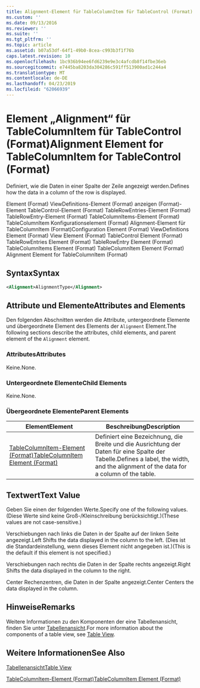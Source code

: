 ```yaml
---
title: Alignment-Element für TableColumnItem für TableControl (Format) | Microsoft-Dokumentation
ms.custom: ''
ms.date: 09/13/2016
ms.reviewer: ''
ms.suite: ''
ms.tgt_pltfrm: ''
ms.topic: article
ms.assetid: b07a53df-64f1-49b0-8cea-c993b3f1f76b
caps.latest.revision: 10
ms.openlocfilehash: 1bc936b94ee6fd6239e9e3c4afcdb8f14fbe36eb
ms.sourcegitcommit: e7445ba8203da304286c591ff513900ad1c244a4
ms.translationtype: MT
ms.contentlocale: de-DE
ms.lasthandoff: 04/23/2019
ms.locfileid: "62066939"
---
```

# <a name="alignment-element-for-tablecolumnitem-for-tablecontrol-format"></a><span data-ttu-id="0ca5c-102">Element „Alignment“ für TableColumnItem für TableControl (Format)</span><span class="sxs-lookup"><span data-stu-id="0ca5c-102">Alignment Element for TableColumnItem for TableControl (Format)</span></span>

<span data-ttu-id="0ca5c-103">Definiert, wie die Daten in einer Spalte der Zeile angezeigt werden.</span><span class="sxs-lookup"><span data-stu-id="0ca5c-103">Defines how the data in a column of the row is displayed.</span></span>

<span data-ttu-id="0ca5c-104">Element (Format) ViewDefinitions-Element (Format) anzeigen (Format)-Element TableControl-Element (Format) TableRowEntries-Element (Format) TableRowEntry-Element (Format) TableColumnItems-Element (Format) TableColumnItem Konfigurationselement (Format) Alignment-Element für TableColumnItem (Format)</span><span class="sxs-lookup"><span data-stu-id="0ca5c-104">Configuration Element (Format) ViewDefinitions Element (Format) View Element (Format) TableControl Element (Format) TableRowEntries Element (Format) TableRowEntry Element (Format) TableColumnItems Element (Format) TableColumnItem Element (Format) Alignment Element for TableColumnItem (Format)</span></span>

## <a name="syntax"></a><span data-ttu-id="0ca5c-105">Syntax</span><span class="sxs-lookup"><span data-stu-id="0ca5c-105">Syntax</span></span>

```xml
<Alignment>AlignmentType</Alignment>
```

## <a name="attributes-and-elements"></a><span data-ttu-id="0ca5c-106">Attribute und Elemente</span><span class="sxs-lookup"><span data-stu-id="0ca5c-106">Attributes and Elements</span></span>

<span data-ttu-id="0ca5c-107">Den folgenden Abschnitten werden die Attribute, untergeordnete Elemente und übergeordnete Element des Elements der `Alignment` Element.</span><span class="sxs-lookup"><span data-stu-id="0ca5c-107">The following sections describe the attributes, child elements, and parent element of the `Alignment` element.</span></span>

### <a name="attributes"></a><span data-ttu-id="0ca5c-108">Attributes</span><span class="sxs-lookup"><span data-stu-id="0ca5c-108">Attributes</span></span>

<span data-ttu-id="0ca5c-109">Keine.</span><span class="sxs-lookup"><span data-stu-id="0ca5c-109">None.</span></span>

### <a name="child-elements"></a><span data-ttu-id="0ca5c-110">Untergeordnete Elemente</span><span class="sxs-lookup"><span data-stu-id="0ca5c-110">Child Elements</span></span>

<span data-ttu-id="0ca5c-111">Keine.</span><span class="sxs-lookup"><span data-stu-id="0ca5c-111">None.</span></span>

### <a name="parent-elements"></a><span data-ttu-id="0ca5c-112">Übergeordnete Elemente</span><span class="sxs-lookup"><span data-stu-id="0ca5c-112">Parent Elements</span></span>

|<span data-ttu-id="0ca5c-113">Element</span><span class="sxs-lookup"><span data-stu-id="0ca5c-113">Element</span></span>|<span data-ttu-id="0ca5c-114">Beschreibung</span><span class="sxs-lookup"><span data-stu-id="0ca5c-114">Description</span></span>|
|-------------|-----------------|
|[<span data-ttu-id="0ca5c-115">TableColumnItem-Element (Format)</span><span class="sxs-lookup"><span data-stu-id="0ca5c-115">TableColumnItem Element (Format)</span></span>](./tablecolumnitem-element-for-tablecolumnitems-for-tablecontrol-format.md)|<span data-ttu-id="0ca5c-116">Definiert eine Bezeichnung, die Breite und die Ausrichtung der Daten für eine Spalte der Tabelle.</span><span class="sxs-lookup"><span data-stu-id="0ca5c-116">Defines a label, the width, and the alignment of the data for a column of the table.</span></span>|

## <a name="text-value"></a><span data-ttu-id="0ca5c-117">Textwert</span><span class="sxs-lookup"><span data-stu-id="0ca5c-117">Text Value</span></span>

<span data-ttu-id="0ca5c-118">Geben Sie einen der folgenden Werte.</span><span class="sxs-lookup"><span data-stu-id="0ca5c-118">Specify one of the following values.</span></span> <span data-ttu-id="0ca5c-119">(Diese Werte sind keine Groß-/Kleinschreibung berücksichtigt.)</span><span class="sxs-lookup"><span data-stu-id="0ca5c-119">(These values are not case-sensitive.)</span></span>

<span data-ttu-id="0ca5c-120">Verschiebungen nach links die Daten in der Spalte auf der linken Seite angezeigt.</span><span class="sxs-lookup"><span data-stu-id="0ca5c-120">Left Shifts the data displayed in the column to the left.</span></span> <span data-ttu-id="0ca5c-121">(Dies ist die Standardeinstellung, wenn dieses Element nicht angegeben ist.)</span><span class="sxs-lookup"><span data-stu-id="0ca5c-121">(This is the default if this element is not specified.)</span></span>

<span data-ttu-id="0ca5c-122">Verschiebungen nach rechts die Daten in der Spalte rechts angezeigt.</span><span class="sxs-lookup"><span data-stu-id="0ca5c-122">Right Shifts the data displayed in the column to the right.</span></span>

<span data-ttu-id="0ca5c-123">Center Rechenzentren, die Daten in der Spalte angezeigt.</span><span class="sxs-lookup"><span data-stu-id="0ca5c-123">Center Centers the data displayed in the column.</span></span>

## <a name="remarks"></a><span data-ttu-id="0ca5c-124">Hinweise</span><span class="sxs-lookup"><span data-stu-id="0ca5c-124">Remarks</span></span>

<span data-ttu-id="0ca5c-125">Weitere Informationen zu den Komponenten der eine Tabellenansicht, finden Sie unter [Tabellenansicht](./creating-a-table-view.md).</span><span class="sxs-lookup"><span data-stu-id="0ca5c-125">For more information about the components of a table view, see [Table View](./creating-a-table-view.md).</span></span>

## <a name="see-also"></a><span data-ttu-id="0ca5c-126">Weitere Informationen</span><span class="sxs-lookup"><span data-stu-id="0ca5c-126">See Also</span></span>

[<span data-ttu-id="0ca5c-127">Tabellenansicht</span><span class="sxs-lookup"><span data-stu-id="0ca5c-127">Table View</span></span>](./creating-a-table-view.md)

[<span data-ttu-id="0ca5c-128">TableColumnItem-Element (Format)</span><span class="sxs-lookup"><span data-stu-id="0ca5c-128">TableColumnItem Element (Format)</span></span>](./tablecolumnitem-element-for-tablecolumnitems-for-tablecontrol-format.md)
